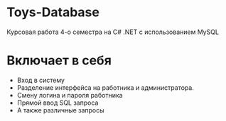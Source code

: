 # Toys-Database
Курсовая работа 4-о семестра на C# .NET с использованием MySQL

# Включает в себя
- Вход в систему
- Разделение интерфейса на работника и администратора.
- Смену логина и пароля работника
- Прямой ввод SQL запроса
- А также различные запросы
